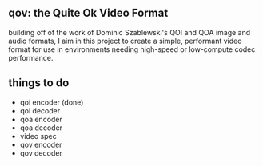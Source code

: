 ## qov: the Quite Ok Video Format
building off of the work of Dominic Szablewski's QOI and QOA image and audio formats, I aim in this project to create a simple,
performant video format for use in environments needing high-speed or low-compute codec performance.

## things to do
- qoi encoder (done)
- qoi decoder
- qoa encoder
- qoa decoder
- video spec
- qov encoder
- qov decoder
